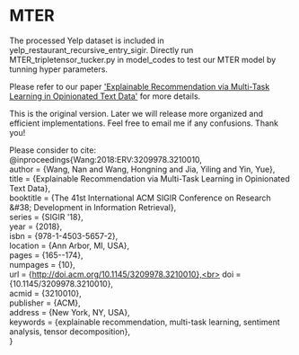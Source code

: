 # MTER

The processed Yelp dataset is included in yelp_restaurant_recursive_entry_sigir. Directly run MTER_tripletensor_tucker.py in model_codes to test our MTER model by tunning hyper parameters.

Please refer to our paper ['Explainable Recommendation via Multi-Task Learning in Opinionated Text Data'](https://dl.acm.org/citation.cfm?id=3210010) for more details.

This is the original version. Later we will release more organized and efficient implementations. Feel free to email me if any confusions. Thank you!

Please consider to cite:<br>
@inproceedings{Wang:2018:ERV:3209978.3210010, <br>
 author = {Wang, Nan and Wang, Hongning and Jia, Yiling and Yin, Yue},<br>
 title = {Explainable Recommendation via Multi-Task Learning in Opinionated Text Data},<br>
 booktitle = {The 41st International ACM SIGIR Conference on Research \&\#38; Development in Information Retrieval},<br>
 series = {SIGIR '18},<br>
 year = {2018},<br>
 isbn = {978-1-4503-5657-2},<br>
 location = {Ann Arbor, MI, USA},<br>
 pages = {165--174},<br>
 numpages = {10},<br>
 url = {http://doi.acm.org/10.1145/3209978.3210010},<br>
 doi = {10.1145/3209978.3210010},<br>
 acmid = {3210010},<br>
 publisher = {ACM},<br>
 address = {New York, NY, USA},<br>
 keywords = {explainable recommendation, multi-task learning, sentiment analysis, tensor decomposition},<br>
} 
